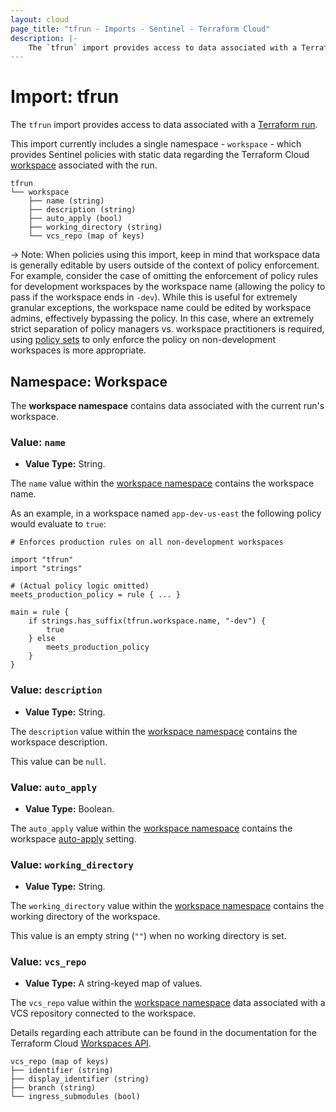 ```yaml
---
layout: cloud
page_title: "tfrun - Imports - Sentinel - Terraform Cloud"
description: |-
    The `tfrun` import provides access to data associated with a Terraform run.
---
```


# Import: tfrun

The `tfrun` import provides access to data associated with a [Terraform run][run-glossary].

This import currently includes a single namespace - `workspace` - which provides Sentinel policies with
static data regarding the Terraform Cloud [workspace][workspace-glossary] associated with the run.

```
tfrun
└── workspace
    ├── name (string)
    ├── description (string)
    ├── auto_apply (bool)
    ├── working_directory (string)
    └── vcs_repo (map of keys)
```

-> Note: When policies using this import, keep in mind that workspace
data is generally editable by users outside of the context of policy
enforcement. For example, consider the case of omitting the enforcement of
policy rules for development workspaces by the workspace name (allowing the
policy to pass if the workspace ends in `-dev`). While this is useful for
extremely granular exceptions, the workspace name could be edited by
workspace admins, effectively bypassing the policy. In this case, where an
extremely strict separation of policy managers vs. workspace practitioners is
required, using [policy sets](../manage-policies.html)
to only enforce the policy on non-development workspaces is more appropriate.

[run-glossary]: /docs/glossary.html#run
[workspace-glossary]: /docs/glossary.html#workspace

## Namespace: Workspace

The **workspace namespace** contains data associated with the current run's workspace.

### Value: `name`

* **Value Type:** String.

The `name` value within the [workspace namespace](#namespace-workspace) contains the workspace name.

As an example, in a workspace named `app-dev-us-east` the following policy would evaluate to `true`:

```
# Enforces production rules on all non-development workspaces

import "tfrun"
import "strings"

# (Actual policy logic omitted)
meets_production_policy = rule { ... }

main = rule {
    if strings.has_suffix(tfrun.workspace.name, "-dev") {
        true
    } else
        meets_production_policy
    }
}
```

### Value: `description`

* **Value Type:** String.

The `description` value within the [workspace namespace](#namespace-workspace) contains the workspace description.

This value can be `null`.

### Value: `auto_apply`

* **Value Type:** Boolean.

The `auto_apply` value within the [workspace namespace](#namespace-workspace)
contains the workspace [auto-apply](../../workspaces/settings.html#auto-apply-and-manual-apply) setting.

### Value: `working_directory`

* **Value Type:** String.

The `working_directory` value within the [workspace namespace](#namespace-workspace)
contains the working directory of the workspace.

This value is an empty string (`""`) when no working directory is set.

### Value: `vcs_repo`

* **Value Type:** A string-keyed map of values.

The `vcs_repo` value within the [workspace namespace](#namespace-workspace)
data associated with a VCS repository connected to the workspace.

Details regarding each attribute can be found in the documentation for the Terraform Cloud [Workspaces API](../../api/workspaces.html).

```
vcs_repo (map of keys)
├── identifier (string)
├── display_identifier (string)
├── branch (string)
└── ingress_submodules (bool)
```
